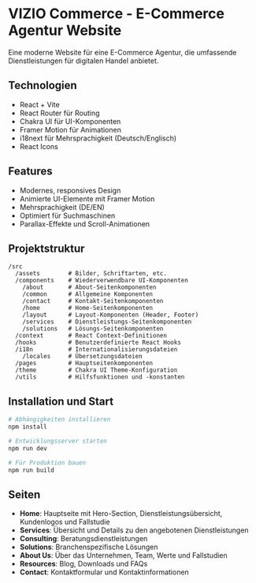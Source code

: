 # VIZIO Commerce - E-Commerce Agentur Website

Eine moderne Website für eine E-Commerce Agentur, die umfassende Dienstleistungen für digitalen Handel anbietet.

## Technologien

- React + Vite
- React Router für Routing
- Chakra UI für UI-Komponenten
- Framer Motion für Animationen
- i18next für Mehrsprachigkeit (Deutsch/Englisch)
- React Icons

## Features

- Modernes, responsives Design
- Animierte UI-Elemente mit Framer Motion
- Mehrsprachigkeit (DE/EN)
- Optimiert für Suchmaschinen
- Parallax-Effekte und Scroll-Animationen

## Projektstruktur

```
/src
  /assets        # Bilder, Schriftarten, etc.
  /components    # Wiederverwendbare UI-Komponenten
    /about       # About-Seitenkomponenten
    /common      # Allgemeine Komponenten
    /contact     # Kontakt-Seitenkomponenten
    /home        # Home-Seitenkomponenten
    /layout      # Layout-Komponenten (Header, Footer)
    /services    # Dienstleistungs-Seitenkomponenten
    /solutions   # Lösungs-Seitenkomponenten
  /context       # React Context-Definitionen
  /hooks         # Benutzerdefinierte React Hooks
  /i18n          # Internationalisierungsdateien
    /locales     # Übersetzungsdateien
  /pages         # Hauptseitenkomponenten
  /theme         # Chakra UI Theme-Konfiguration
  /utils         # Hilfsfunktionen und -konstanten
```

## Installation und Start

```bash
# Abhängigkeiten installieren
npm install

# Entwicklungsserver starten
npm run dev

# Für Produktion bauen
npm run build
```

## Seiten

- **Home**: Hauptseite mit Hero-Section, Dienstleistungsübersicht, Kundenlogos und Fallstudie
- **Services**: Übersicht und Details zu den angebotenen Dienstleistungen
- **Consulting**: Beratungsdienstleistungen
- **Solutions**: Branchenspezifische Lösungen
- **About Us**: Über das Unternehmen, Team, Werte und Fallstudien
- **Resources**: Blog, Downloads und FAQs
- **Contact**: Kontaktformular und Kontaktinformationen